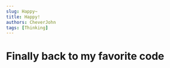 ```yaml
---
slug: Happy~
title: Happy!
authors: CheverJohn
tags: [Thinking]
---
```


# Finally back to my favorite code